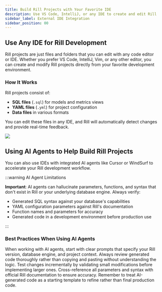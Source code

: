 ```yaml
---
title: Build Rill Projects with Your Favorite IDE
description: Use VS Code, IntelliJ, or any IDE to create and edit Rill projects with real-time feedback
sidebar_label: External IDE Integration
sidebar_position: 00
---
```



## Use Any IDE for Rill Development

Rill projects are just files and folders that you can edit with any code editor or IDE. Whether you prefer VS Code, IntelliJ, Vim, or any other editor, you can create and modify Rill projects directly from your favorite development environment.

### How It Works

Rill projects consist of:
- **SQL files** (`.sql`) for models and metrics views
- **YAML files** (`.yml`) for project configuration
- **Data files** in various formats

You can edit these files in any IDE, and Rill will automatically detect changes and provide real-time feedback.

<img src='https://cdn.rilldata.com/docs/release-notes/36_hot_reload.gif' class='rounded-gif' />
<br />



## Using AI Agents to Help Build Rill Projects

You can also use IDEs with integrated AI agents like Cursor or WindSurf to accelerate your Rill development workflow.

:::warning AI Agent Limitations

**Important**: AI agents can hallucinate parameters, functions, and syntax that don't exist in Rill or your underlying database engine. Always verify:
- Generated SQL syntax against your database's capabilities
- YAML configuration parameters against Rill's documentation
- Function names and parameters for accuracy
- Generated code in a development environment before production use

:::

### Best Practices When Using AI Agents

When working with AI agents, start with clear prompts that specify your Rill version, database engine, and project context. Always review generated code thoroughly rather than copying and pasting without understanding the logic. Test changes incrementally by validating small modifications before implementing larger ones. Cross-reference all parameters and syntax with official Rill documentation to ensure accuracy. Remember to treat AI-generated code as a starting template to refine rather than final production code.